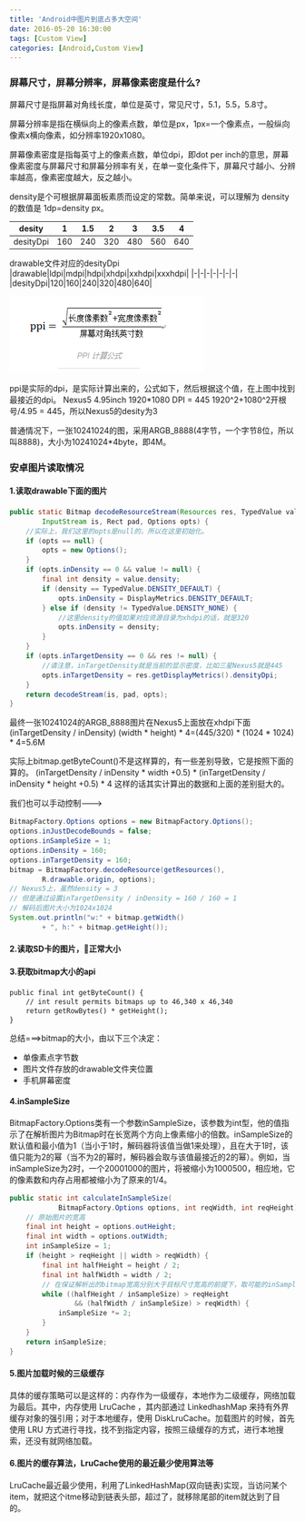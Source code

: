 ```yaml
---
title: 'Android中图片到底占多大空间'
date: 2016-05-20 16:30:00
tags: [Custom View]
categories: [Android,Custom View]
---
```

### 屏幕尺寸，屏幕分辨率，屏幕像素密度是什么?
屏幕尺寸是指屏幕对角线长度，单位是英寸，常见尺寸，5.1，5.5，5.8寸。

屏幕分辨率是指在横纵向上的像素点数，单位是px，1px=一个像素点，一般纵向像素x横向像素，如分辨率1920x1080。

屏幕像素密度是指每英寸上的像素点数，单位dpi，即dot per inch的意思，屏幕像素密度与屏幕尺寸和屏幕分辨率有关，在单一变化条件下，屏幕尺寸越小、分辨率越高，像素密度越大，反之越小。

density是个可根据屏幕面板素质而设定的常数。简单来说，可以理解为 density 的数值是 1dp=density px。

|desity|1|1.5|2|3|3.5|4|
|-|-|-|-|-|-|-|
|desityDpi|160|240|320|480|560|640|

drawable文件对应的desityDpi
|drawable|ldpi|mdpi|hdpi|xhdpi|xxhdpi|xxxhdpi|
|-|-|-|-|-|-|-|
|desityDpi|120|160|240|320|480|640|

<!-- more -->

![PPI计算公式](/images/ppi_cal.png)

ppi是实际的dpi，是实际计算出来的，公式如下，然后根据这个值，在上图中找到最接近的dpi。
Nexus5 4.95inch
1920*1080
DPI = 445
1920^2+1080^2开根号/4.95 = 445，所以Nexus5的desity为3

普通情况下，一张10241024的图，采用ARGB_8888(4字节，一个字节8位，所以叫8888)，大小为10241024*4byte，即4M。

### 安卓图片读取情况
#### 1.读取drawable下面的图片
```java
public static Bitmap decodeResourceStream(Resources res, TypedValue value,
        InputStream is, Rect pad, Options opts) {
    //实际上，我们这里的opts是null的，所以在这里初始化。
    if (opts == null) {
        opts = new Options();
    }
    if (opts.inDensity == 0 && value != null) {
        final int density = value.density;
        if (density == TypedValue.DENSITY_DEFAULT) {
            opts.inDensity = DisplayMetrics.DENSITY_DEFAULT;
        } else if (density != TypedValue.DENSITY_NONE) {
            //这里density的值如果对应资源目录为xhdpi的话，就是320
            opts.inDensity = density;
        }
    }
    if (opts.inTargetDensity == 0 && res != null) {
        //请注意，inTargetDensity就是当前的显示密度，比如三星Nexus5就是445
        opts.inTargetDensity = res.getDisplayMetrics().densityDpi;
    }
    return decodeStream(is, pad, opts);
}
```
最终一张10241024的ARGB_8888图片在Nexus5上面放在xhdpi下面 
(inTargetDensity / inDensity) (width * height) * 4=(445/320) * (1024 * 1024) * 4=5.6M

实际上bitmap.getByteCount()不是这样算的，有一些差别导致，它是按照下面的算的。
(inTargetDensity / inDensity * width +0.5) * (inTargetDensity / inDensity * height +0.5) * 4 
这样的话其实计算出的数据和上面的差别挺大的。

我们也可以手动控制--->
```java
BitmapFactory.Options options = new BitmapFactory.Options();
options.inJustDecodeBounds = false;
options.inSampleSize = 1;
options.inDensity = 160;
options.inTargetDensity = 160;
bitmap = BitmapFactory.decodeResource(getResources(),
        R.drawable.origin, options);
// Nexus5上，虽然density = 3
// 但是通过设置inTargetDensity / inDensity = 160 / 160 = 1
// 解码后图片大小为1024x1024
System.out.println("w:" + bitmap.getWidth()
        + ", h:" + bitmap.getHeight());
```

#### 2.读取SD卡的图片，正常大小

#### 3.获取bitmap大小的api
```
public final int getByteCount() {
    // int result permits bitmaps up to 46,340 x 46,340
    return getRowBytes() * getHeight();
}
```
总结===>bitmap的大小，由以下三个决定：
- 单像素点字节数
- 图片文件存放的drawable文件夹位置
- 手机屏幕密度

#### 4.inSampleSize
BitmapFactory.Options类有一个参数inSampleSize，该参数为int型，他的值指示了在解析图片为Bitmap时在长宽两个方向上像素缩小的倍数。inSampleSize的默认值和最小值为1（当小于1时，解码器将该值当做1来处理），且在大于1时，该值只能为2的幂（当不为2的幂时，解码器会取与该值最接近的2的幂）。例如，当inSampleSize为2时，一个20001000的图片，将被缩小为1000500，相应地，它的像素数和内存占用都被缩小为了原来的1/4。
```java
public static int calculateInSampleSize(
            BitmapFactory.Options options, int reqWidth, int reqHeight) {
    // 原始图片的宽高
    final int height = options.outHeight;
    final int width = options.outWidth;
    int inSampleSize = 1;
    if (height > reqHeight || width > reqWidth) {
        final int halfHeight = height / 2;
        final int halfWidth = width / 2;
        // 在保证解析出的bitmap宽高分别大于目标尺寸宽高的前提下，取可能的inSampleSize的最大值
        while ((halfHeight / inSampleSize) > reqHeight
                && (halfWidth / inSampleSize) > reqWidth) {
            inSampleSize *= 2;
        }
    }
    return inSampleSize;
}
```

#### 5.图片加载时候的三级缓存 
具体的缓存策略可以是这样的：内存作为一级缓存，本地作为二级缓存，网络加载为最后。其中，内存使用 LruCache ，其内部通过 LinkedhashMap 来持有外界缓存对象的强引用；对于本地缓存，使用 DiskLruCache。加载图片的时候，首先使用 LRU 方式进行寻找，找不到指定内容，按照三级缓存的方式，进行本地搜索，还没有就网络加载。

#### 6.图片的缓存算法，LruCache使用的最近最少使用算法等 
LruCache最近最少使用，利用了LinkedHashMap(双向链表)实现，当访问某个item，就把这个itme移动到链表头部，超过了，就移除尾部的item就达到了目的。